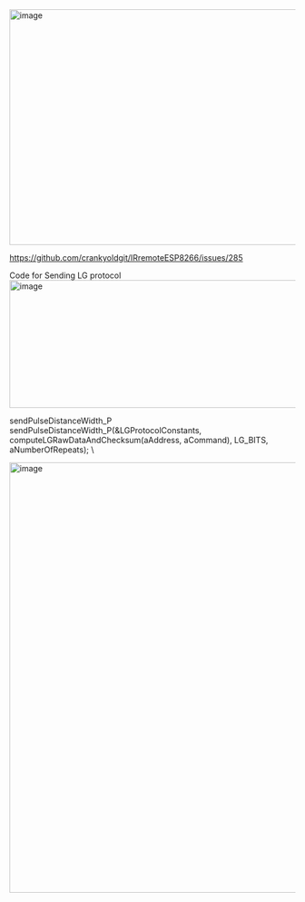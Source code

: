 <img width="774" height="415" alt="image" src="https://github.com/user-attachments/assets/9fee9f2a-2365-49b8-9ece-8867fc1b0951" />

https://github.com/crankyoldgit/IRremoteESP8266/issues/285

Code for Sending LG protocol
<img width="961" height="225" alt="image" src="https://github.com/user-attachments/assets/a24e6615-485c-42ee-9afa-f005f908675e" />

sendPulseDistanceWidth_P \
sendPulseDistanceWidth_P(&LGProtocolConstants, computeLGRawDataAndChecksum(aAddress, aCommand), LG_BITS, aNumberOfRepeats); \

<img width="1227" height="758" alt="image" src="https://github.com/user-attachments/assets/fc94c84f-abf2-43f7-bd2c-1d3eecc28a72" />

